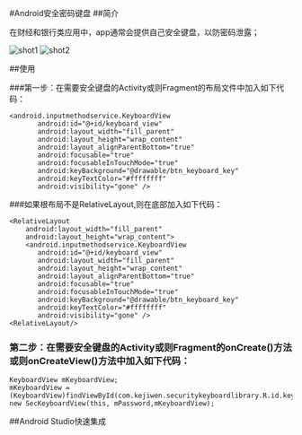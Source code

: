 #Android安全密码键盘
##简介

在财经和银行类应用中，app通常会提供自己安全键盘，以防密码泄露；

![shot1](https://github.com/tangqifa/AndroidSecurityKeyboard/tree/master/Screenshot/Screenshot_20150610-022340.png "字母键盘")
![shot2](https://github.com/tangqifa/AndroidSecurityKeyboard/tree/master/Screenshot/Screenshot_20150610-022613.png "数字键盘")

##使用

###第一步：在需要安全键盘的Activity或则Fragment的布局文件中加入如下代码：

    <android.inputmethodservice.KeyboardView
           android:id="@+id/keyboard_view"
           android:layout_width="fill_parent"
           android:layout_height="wrap_content"
           android:layout_alignParentBottom="true"
           android:focusable="true"
           android:focusableInTouchMode="true"
           android:keyBackground="@drawable/btn_keyboard_key"
           android:keyTextColor="#ffffffff"
           android:visibility="gone" />

###如果根布局不是RelativeLayout,则在底部加入如下代码：

    <RelativeLayout
        android:layout_width="fill_parent"
        android:layout_height="wrap_content">
        <android.inputmethodservice.KeyboardView
           android:id="@+id/keyboard_view"
           android:layout_width="fill_parent"
           android:layout_height="wrap_content"
           android:layout_alignParentBottom="true"
           android:focusable="true"
           android:focusableInTouchMode="true"
           android:keyBackground="@drawable/btn_keyboard_key"
           android:keyTextColor="#ffffffff"
           android:visibility="gone" />
    <RelativeLayout/>

### 第二步：在需要安全键盘的Activity或则Fragment的onCreate()方法或则onCreateView()方法中加入如下代码：

    KeyboardView mKeyboardView;
    mKeyboardView =   (KeyboardView)findViewById(com.kejiwen.securitykeyboardlibrary.R.id.keyboard_view);
    new SecKeyboardView(this, mPassword,mKeyboardView);

##Android Studio快速集成

